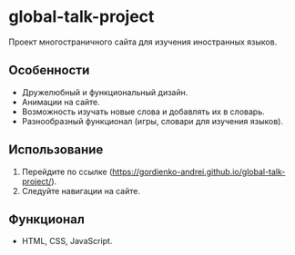 # global-talk-project

Проект многостраничного сайта для изучения иностранных языков.

## Особенности

- Дружелюбный и функциональный дизайн.
- Анимации на сайте.
- Возможность изучать новые слова и добавлять их в словарь.
- Разнообразный функционал (игры, словари для изучения языков).

## Использование

1. Перейдите по ссылке  (https://gordienko-andrei.github.io/global-talk-project/).
2. Следуйте навигации на сайте.

## Функционал

- HTML, CSS, JavaScript.
